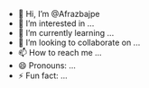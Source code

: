 - 👋 Hi, I’m @Afrazbajpe
- 👀 I’m interested in ...
- 🌱 I’m currently learning ...
- 💞️ I’m looking to collaborate on ...
- 📫 How to reach me ...
- 😄 Pronouns: ...
- ⚡ Fun fact: ...

<!---
Afrazbajpe/Afrazbajpe is a ✨ special ✨ repository because its `README.md` (this file) appears on your GitHub profile.
You can click the Preview link to take a look at your changes.
--->
